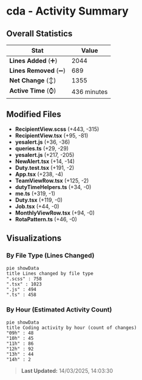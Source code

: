 # cda - Activity Summary 

## Overall Statistics

| Stat                   | Value                                                             |
| ---------------------- | ----------------------------------------------------------------- |
| **Lines Added** (➕)   | 2044                                          |
| **Lines Removed** (➖) | 689                                        |
| **Net Change** (↕)    | 1355                |
| **Active Time** (⌚)   | 436 minutes |


## Modified Files
- **RecipientView.scss** (+443, -315)
- **RecipientView.tsx** (+95, -81)
- **yesalert.js** (+36, -36)
- **queries.ts** (+29, -29)
- **yesalert.js** (+217, -205)
- **NewAlert.tsx** (+14, -14)
- **Duty.test.tsx** (+191, -2)
- **App.tsx** (+238, -4)
- **TeamViewRow.tsx** (+125, -2)
- **dutyTimeHelpers.ts** (+34, -0)
- **me.ts** (+319, -1)
- **Duty.tsx** (+119, -0)
- **Job.tsx** (+44, -0)
- **MonthlyViewRow.tsx** (+94, -0)
- **RotaPattern.ts** (+46, -0)

## Visualizations

### By File Type (Lines Changed)

```mermaid
pie showData
title Lines changed by file type
".scss" : 758
".tsx" : 1023
".js" : 494
".ts" : 458
```

### By Hour (Estimated Activity Count)

```mermaid
pie showData
title Coding activity by hour (count of changes)
"09h" : 48
"10h" : 45
"11h" : 86
"12h" : 92
"13h" : 44
"14h" : 2
```


> **Last Updated:** 14/03/2025, 14:03:30
